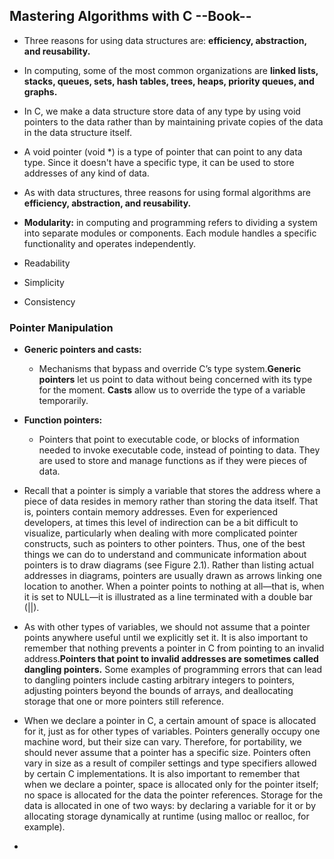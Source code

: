 ## Mastering Algorithms with C --Book-- 

* Three reasons for using data structures are: **efficiency, abstraction, and reusability.**

* In computing, some of the most common organizations are **linked lists, stacks, queues, sets, hash tables, trees, heaps, priority queues, and graphs.**

*  In C, we make a data structure store data of any type by using void pointers to the data rather than by maintaining private copies of the data in the data structure itself.

* A void pointer (void \*) is a type of pointer that can point to any data type. Since it doesn't have a specific type, it can be used to store addresses of any kind of data.

* As with data structures, three reasons for using formal algorithms are **efficiency, abstraction, and reusability.**

* **Modularity:** in computing and programming refers to dividing a system into separate modules or components. Each module handles a specific functionality and operates independently. 

* Readability

* Simplicity

* Consistency

### Pointer Manipulation

* **Generic pointers and casts:**
    - Mechanisms that bypass and override C’s type system.**Generic pointers** let us point to data without being concerned with its type for the moment. **Casts** allow us to override the type of a variable temporarily.

* **Function pointers:**
    - Pointers that point to executable code, or blocks of information needed to invoke executable code, instead of pointing to data. They are used to store and manage functions as if they were pieces of data.

* Recall that a pointer is simply a variable that stores the address where a piece of data resides in memory rather than storing the data itself. That is, pointers contain memory addresses. Even for experienced developers, at times this level of indirection can be a bit difficult to visualize, particularly when dealing with more complicated pointer constructs, such as pointers to other pointers. Thus, one of the best things we can do to understand and communicate information about pointers is to draw diagrams (see Figure 2.1). Rather than listing actual addresses in diagrams, pointers are usually drawn as arrows linking one location to another. When a pointer points to nothing at all—that is, when it is set to NULL—it is illustrated as a line terminated with a double bar (||).

* As with other types of variables, we should not assume that a pointer points anywhere useful until we explicitly set it. It is also important to remember that nothing prevents a pointer in C from pointing to an invalid address.**Pointers that point to invalid addresses are sometimes called dangling pointers.** Some examples of programming errors that can lead to dangling pointers include casting arbitrary integers to pointers, adjusting pointers beyond the bounds of arrays, and deallocating storage that one or more pointers still reference.

* When we declare a pointer in C, a certain amount of space is allocated for it, just as for other types of variables. Pointers generally occupy one machine word, but their size can vary. Therefore, for portability, we should never assume that a pointer has a specific size. Pointers often vary in size as a result of compiler settings and type specifiers allowed by certain C implementations. It is also important to remember that when we declare a pointer, space is allocated only for the pointer itself; no space is allocated for the data the pointer references. Storage for the data is allocated in one of two ways: by declaring a variable for it or by allocating storage dynamically at runtime (using malloc or realloc, for example).

* 
